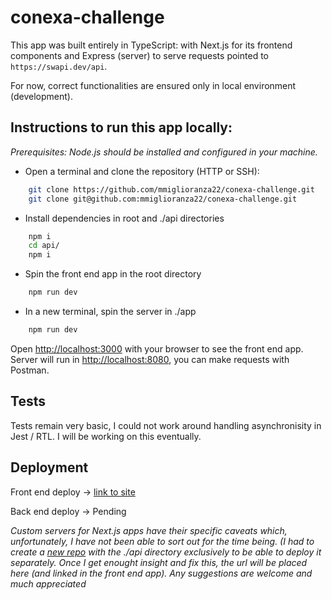 # conexa-challenge

This app was built entirely in TypeScript: with Next.js for its frontend components and Express (server) to serve requests pointed to `https://swapi.dev/api`.

For now, correct functionalities are ensured only in local environment (development).

## Instructions to run this app locally:

_Prerequisites: Node.js should be installed and configured in your machine._

- Open a terminal and clone the repository (HTTP or SSH):
```bash
  	git clone https://github.com/mmiglioranza22/conexa-challenge.git
	git clone git@github.com:mmiglioranza22/conexa-challenge.git
```

- Install dependencies in root and ./api directories
```bash
	npm i
	cd api/
	npm i
```

- Spin the front end app in the root directory 
```bash
  	npm run dev
```

- In a new terminal, spin the server in ./app 
```bash
  	npm run dev
```
Open [http://localhost:3000](http://localhost:3000) with your browser to see the front end app.
Server will run in [http://localhost:8080](http://localhost:8080), you can make requests with Postman.

## Tests

Tests remain very basic, I could not work around handling asynchronisity in Jest / RTL. I will be working on this eventually.


## Deployment

Front end deploy ->  [link to site](https://conexa-challenge-omega.vercel.app/)

Back end deploy -> Pending

_Custom servers for Next.js apps have their specific caveats which, unfortunately, I have not been able to sort out for the time being. (I had to create a [new repo](https://github.com/mmiglioranza22/conexa-challenge-server) with the ./api directory exclusively to be able to deploy it separately. Once I get enought insight and fix this, the url will be placed here (and linked in the front end app). Any suggestions are welcome and much appreciated_

